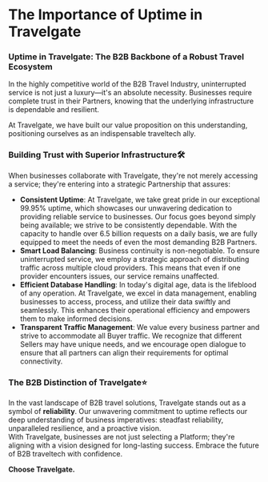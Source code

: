﻿---
sidebar_position: 1
---

# The Importance of Uptime in Travelgate
### Uptime in Travelgate: The B2B Backbone of a Robust Travel Ecosystem
In the highly competitive world of the B2B Travel Industry, uninterrupted service is not just a luxury—it's an absolute necessity. Businesses require complete trust in their Partners, knowing that the underlying infrastructure is dependable and resilient.

At Travelgate, we have built our value proposition on this understanding, positioning ourselves as an indispensable traveltech ally.

### Building Trust with Superior Infrastructure🛠️
When businesses collaborate with Travelgate, they're not merely accessing a service; they're entering into a strategic Partnership that assures:

- **Consistent Uptime**: At Travelgate, we take great pride in our exceptional 99.95% uptime, which showcases our unwavering dedication to providing reliable service to businesses. Our focus goes beyond simply being available; we strive to be consistently dependable. With the capacity to handle over 6.5 billion requests on a daily basis, we are fully equipped to meet the needs of even the most demanding B2B Partners.
- **Smart Load Balancing**: Business continuity is non-negotiable. To ensure uninterrupted service, we employ a strategic approach of distributing traffic across multiple cloud providers. This means that even if one provider encounters issues, our service remains unaffected.
- **Efficient Database Handling**: In today's digital age, data is the lifeblood of any operation. At Travelgate, we excel in data management, enabling businesses to access, process, and utilize their data swiftly and seamlessly. This enhances their operational efficiency and empowers them to make informed decisions.
- **Transparent Traffic Management**: We value every business partner and strive to accommodate all Buyer traffic. We recognize that different Sellers may have unique needs, and we encourage open dialogue to ensure that all partners can align their requirements for optimal connectivity.
### The B2B Distinction of Travelgate⭐
In the vast landscape of B2B travel solutions, Travelgate stands out as a symbol of **reliability**. Our unwavering commitment to uptime reflects our deep understanding of business imperatives: steadfast reliability, unparalleled resilience, and a proactive vision.  
With Travelgate, businesses are not just selecting a Platform; they're aligning with a vision designed for long-lasting success. Embrace the future of B2B traveltech with confidence.

**Choose Travelgate.**
